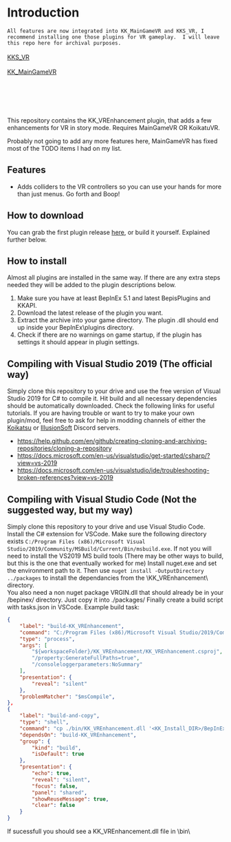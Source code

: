 # Introduction
`All features are now integrated into KK_MainGameVR and KKS_VR, I recommend installing one those plugins for VR gameplay.  I will leave this repo here for archival purposes.`
<br>
<br>
[KKS_VR](https://github.com/IllusionMods/KKS_VR)
<br>
<br>
[KK_MainGameVR](https://github.com/mosirnik/KK_MainGameVR)

<br>
<br>
<br>
<br>

This repository contains the KK_VREnhancement plugin, that adds a few enhancements for VR in story mode.  Requires MainGameVR OR KoikatuVR.

Probably not going to add any more features here, MainGameVR has fixed most of the TODO items I had on my list.

## Features
- Adds colliders to the VR controllers so you can use your hands for more than just menus.  Go forth and Boop!


## How to download
You can grab the first plugin release [here](https://github.com/thojmr/KK_VREnhancement/releases), or build it yourself.  Explained further below.

## How to install
Almost all plugins are installed in the same way. If there are any extra steps needed they will be added to the plugin descriptions below.
1. Make sure you have at least BepInEx 5.1 and latest BepisPlugins and KKAPI.
2. Download the latest release of the plugin you want.
3. Extract the archive into your game directory. The plugin .dll should end up inside your BepInEx\plugins directory.
4. Check if there are no warnings on game startup, if the plugin has settings it should appear in plugin settings.

## Compiling with Visual Studio 2019 (The official way)
Simply clone this repository to your drive and use the free version of Visual Studio 2019 for C# to compile it. Hit build and all necessary dependencies should be automatically downloaded. Check the following links for useful tutorials. If you are having trouble or want to try to make your own plugin/mod, feel free to ask for help in modding channels of either the [Koikatsu](https://discord.gg/hevygx6) or [IllusionSoft](https://discord.gg/F3bDEFE) Discord servers.
- https://help.github.com/en/github/creating-cloning-and-archiving-repositories/cloning-a-repository
- https://docs.microsoft.com/en-us/visualstudio/get-started/csharp/?view=vs-2019
- https://docs.microsoft.com/en-us/visualstudio/ide/troubleshooting-broken-references?view=vs-2019

## Compiling with Visual Studio Code (Not the suggested way, but my way)
Simply clone this repository to your drive and use Visual Studio Code.  
Install the C# extension for VSCode. 
Make sure the following directory exists `C:/Program Files (x86)/Microsoft Visual Studio/2019/Community/MSBuild/Current/Bin/msbuild.exe`.  If not you will need to install the VS2019 MS build tools (There may be other ways to build, but this is the one that eventually worked for me)
Install nuget.exe and set the environment path to it. 
Then use `nuget install -OutputDirectory ../packages` to install the dependancies from the \KK_VREnhancement\ directory.  
You also need a non nuget package VRGIN.dll that should already be in your <KK install folder>/bepinex/ directory.  Just copy it into ./packages/
Finally create a build script with tasks.json in VSCode.
Example build task:
```json
{
    "label": "build-KK_VREnhancement",
    "command": "C:/Program Files (x86)/Microsoft Visual Studio/2019/Community/MSBuild/Current/Bin/msbuild.exe",
    "type": "process",
    "args": [
        "${workspaceFolder}/KK_VREnhancement/KK_VREnhancement.csproj",
        "/property:GenerateFullPaths=true",
        "/consoleloggerparameters:NoSummary"
    ],
    "presentation": {
        "reveal": "silent"
    },
    "problemMatcher": "$msCompile",
},
{
    "label": "build-and-copy",
    "type": "shell",
    "command": "cp ./bin/KK_VREnhancement.dll '<KK_Install_DIR>/BepInEx/plugins/'",
    "dependsOn": "build-KK_VREnhancement",
    "group": {
        "kind": "build",
        "isDefault": true
    },
    "presentation": {
        "echo": true,
        "reveal": "silent",
        "focus": false,
        "panel": "shared",
        "showReuseMessage": true,
        "clear": false
    }
}
```
If sucessfull you should see a KK_VREnhancement.dll file in \bin\
